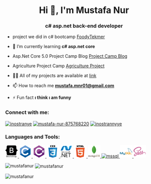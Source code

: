 <h1 align="center">Hi 👋, I'm Mustafa Nur</h1>
<h3 align="center">c# asp.net back-end developer</h3>

- project we did in c# bootcamp [FoodyTekmer](https://github.com/MustafaNur/FoodyTekmerWeb)

- 🌱 I’m currently learning **c# asp.net core**

- Asp.Net Core 5.0 Project Camp Blog [Project Camp Blog](https://github.com/MustafaNur/CoreDemo)

- Agriculture Project Camp [Agriculture Project](https://github.com/MustafaNur/AgricultureProject)

- 👨‍💻 All of my projects are available at [link](https://github.com/MustafaNur)

- 📫 How to reach me **mustafa.mnr01@gmail.com**

- ⚡ Fun fact **ı think ı am funny**

<h3 align="left">Connect with me:</h3>
<p align="left">
<a href="https://twitter.com/inostranye" target="blank"><img align="center" src="https://raw.githubusercontent.com/rahuldkjain/github-profile-readme-generator/master/src/images/icons/Social/twitter.svg" alt="inostranye" height="30" width="40" /></a>
<a href="https://linkedin.com/in/mustafa-nur-875768220" target="blank"><img align="center" src="https://raw.githubusercontent.com/rahuldkjain/github-profile-readme-generator/master/src/images/icons/Social/linked-in-alt.svg" alt="mustafa-nur-875768220" height="30" width="40" /></a>
<a href="https://instagram.com/inostrannyye" target="blank"><img align="center" src="https://raw.githubusercontent.com/rahuldkjain/github-profile-readme-generator/master/src/images/icons/Social/instagram.svg" alt="inostrannyye" height="30" width="40" /></a>
</p>

<h3 align="left">Languages and Tools:</h3>
<p align="left"> <a href="https://getbootstrap.com" target="_blank" rel="noreferrer"> <img src="https://raw.githubusercontent.com/devicons/devicon/master/icons/bootstrap/bootstrap-plain-wordmark.svg" alt="bootstrap" width="40" height="40"/> </a> <a href="https://www.cprogramming.com/" target="_blank" rel="noreferrer"> <img src="https://raw.githubusercontent.com/devicons/devicon/master/icons/c/c-original.svg" alt="c" width="40" height="40"/> </a> <a href="https://www.w3schools.com/cs/" target="_blank" rel="noreferrer"> <img src="https://raw.githubusercontent.com/devicons/devicon/master/icons/csharp/csharp-original.svg" alt="csharp" width="40" height="40"/> </a> <a href="https://www.w3schools.com/css/" target="_blank" rel="noreferrer"> <img src="https://raw.githubusercontent.com/devicons/devicon/master/icons/css3/css3-original-wordmark.svg" alt="css3" width="40" height="40"/> </a> <a href="https://dotnet.microsoft.com/" target="_blank" rel="noreferrer"> <img src="https://raw.githubusercontent.com/devicons/devicon/master/icons/dot-net/dot-net-original-wordmark.svg" alt="dotnet" width="40" height="40"/> </a> <a href="https://www.w3.org/html/" target="_blank" rel="noreferrer"> <img src="https://raw.githubusercontent.com/devicons/devicon/master/icons/html5/html5-original-wordmark.svg" alt="html5" width="40" height="40"/> </a> <a href="https://www.mongodb.com/" target="_blank" rel="noreferrer"> <img src="https://raw.githubusercontent.com/devicons/devicon/master/icons/mongodb/mongodb-original-wordmark.svg" alt="mongodb" width="40" height="40"/> </a> <a href="https://www.microsoft.com/en-us/sql-server" target="_blank" rel="noreferrer"> <img src="https://www.svgrepo.com/show/303229/microsoft-sql-server-logo.svg" alt="mssql" width="40" height="40"/> </a> <a href="https://www.mysql.com/" target="_blank" rel="noreferrer"> <img src="https://raw.githubusercontent.com/devicons/devicon/master/icons/mysql/mysql-original-wordmark.svg" alt="mysql" width="40" height="40"/> </a> <a href="https://sass-lang.com" target="_blank" rel="noreferrer"> <img src="https://raw.githubusercontent.com/devicons/devicon/master/icons/sass/sass-original.svg" alt="sass" width="40" height="40"/> </a> </p>

<p><img align="left" src="https://github-readme-stats.vercel.app/api/top-langs?username=mustafanur&show_icons=true&locale=en&layout=compact" alt="mustafanur" /></p>

<p>&nbsp;<img align="center" src="https://github-readme-stats.vercel.app/api?username=mustafanur&show_icons=true&locale=en" alt="mustafanur" /></p>

<p><img align="center" src="https://github-readme-streak-stats.herokuapp.com/?user=mustafanur&" alt="mustafanur" /></p>
